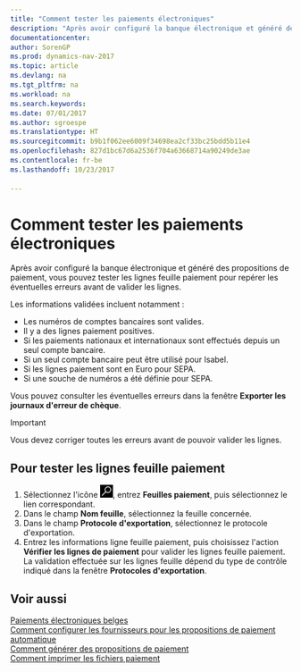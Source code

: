 ```yaml
---
title: "Comment tester les paiements électroniques"
description: "Après avoir configuré la banque électronique et généré des propositions de paiement, vous pouvez tester les lignes feuille paiement pour repérer les éventuelles erreurs avant de valider les lignes."
documentationcenter: 
author: SorenGP
ms.prod: dynamics-nav-2017
ms.topic: article
ms.devlang: na
ms.tgt_pltfrm: na
ms.workload: na
ms.search.keywords: 
ms.date: 07/01/2017
ms.author: sgroespe
ms.translationtype: HT
ms.sourcegitcommit: b9b1f062ee6009f34698ea2cf33bc25bdd5b11e4
ms.openlocfilehash: 827d1bc67d6a2536f704a63668714a90249de3ae
ms.contentlocale: fr-be
ms.lasthandoff: 10/23/2017

---
```

# <a name="how-to-test-electronic-payments"></a>Comment tester les paiements électroniques
Après avoir configuré la banque électronique et généré des propositions de paiement, vous pouvez tester les lignes feuille paiement pour repérer les éventuelles erreurs avant de valider les lignes.  

Les informations validées incluent notamment :  

- Les numéros de comptes bancaires sont valides.  
- Il y a des lignes paiement positives.  
- Si les paiements nationaux et internationaux sont effectués depuis un seul compte bancaire.  
- Si un seul compte bancaire peut être utilisé pour Isabel.  
- Si les lignes paiement sont en Euro pour SEPA.  
- Si une souche de numéros a été définie pour SEPA.  

Vous pouvez consulter les éventuelles erreurs dans la fenêtre **Exporter les journaux d'erreur de chèque**.  

> [!IMPORTANT]  
>  Vous devez corriger toutes les erreurs avant de pouvoir valider les lignes.  

## <a name="to-test-payment-journal-lines"></a>Pour tester les lignes feuille paiement  

1.  Sélectionnez l'icône ![Rechercher une page ou un état](../../media/ui-search/search_small.png "icône Rechercher une page ou un état"), entrez **Feuilles paiement**, puis sélectionnez le lien correspondant.  
2.  Dans le champ **Nom feuille**, sélectionnez la feuille concernée.  
3.  Dans le champ **Protocole d'exportation**, sélectionnez le protocole d'exportation.  
4.  Entrez les informations ligne feuille paiement, puis choisissez l'action **Vérifier les lignes de paiement** pour valider les lignes feuille paiement. La validation effectuée sur les lignes feuille dépend du type de contrôle indiqué dans la fenêtre **Protocoles d'exportation**.  

## <a name="see-also"></a>Voir aussi  
 [Paiements électroniques belges](belgian-electronic-payments.md)   
 [Comment configurer les fournisseurs pour les propositions de paiement automatique](how-to-set-up-vendors-for-automatic-payment-suggestions.md)   
 [Comment générer des propositions de paiement](how-to-generate-payment-suggestions.md)   
 [Comment imprimer les fichiers paiement](how-to-print-payment-files.md)

